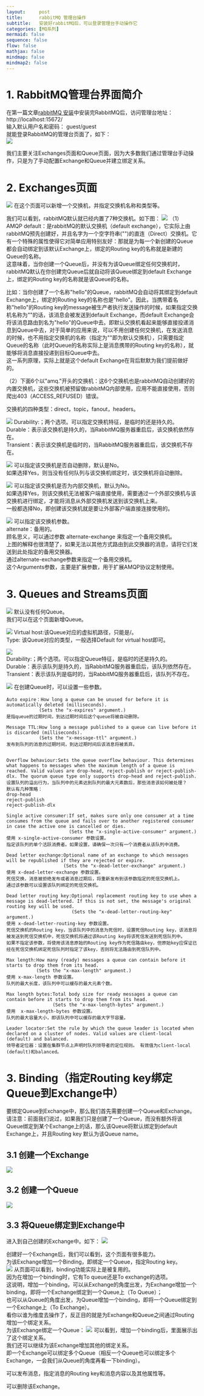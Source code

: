 ```yaml
---
layout:     post
title:      rabbitMQ 管理台操作
subtitle:   安装好rabbitMQ后，可以登录管理台手动操作它
categories: [MQ系列]
mermaid: false
sequence: false
flow: false
mathjax: false
mindmap: false
mindmap2: false
---
```


# 1. RabbitMQ管理台界面简介
在第一篇文章[rabbitMQ 安装](https://zhaoeh.github.io/myblog/2023/10/01/rabbitMQ%E5%AE%89%E8%A3%85/)中安装完RabbitMQ后，访问管理台地址：   
http://localhost:15672/   
输入默认用户名和密码： guest/guest   
就能登录RabbitMQ的管理台页面了，如下：   
![](/images/myBlog/2023-10-03-rabbitMQ-console.png)

我们主要关注Exchanges页面和Queue页面，因为大多数我们通过管理台手动操作，只是为了手动配置Exchange和Queue并建立绑定关系。   

# 2. Exchanges页面
![](/images/myBlog/2023-10-03-rabbitMQ-exchanges.png)
在这个页面可以新增一个交换机，并指定交换机名称和类型等。   

我们可以看到，rabbitMQ默认就已经内置了7种交换机。如下图：
![](/images/myBlog/2023-10-03-rabbitMQ-exchanges-default.png)
（1）AMQP default：是rabbitMQ的默认交换机（default exchange），它实际上由rabbitMQ预先创建好，并且名字为一个空字符串("")的直连（Direct）交换机。它有一个特殊的属性使得它对简单应用特别友好：那就是为每一个新创建的Queue都会自动绑定到该默认Exchange上，绑定的Routing key的名称就是新建的Queue的名称。   
这意味着，当你创建一个Queue后，并没有为该Queue绑定任何交换机时，rabbitMQ默认在你创建完Queue后就自动将该Queue绑定到default Exchange上，绑定的Routing key的名称就是该Queue的名称。   

比如：当你创建了一个名称"hello"的Queue，rabbitMQ会自动将其绑定到default Exchange上，绑定的Routing key的名称也是"hello"。因此，当携带着名称"hello"的Routing key的message被生产者执行发送操作的时候，如果指定交换机名称为""的话，该消息会被发送到default Exchange，而default Exchange会将该消息路由到名为"hello"的Queue中去。即默认交换机看起来能够直接投递消息到Queue中去，对于简单的应用来说，可以不用创建任何交换机，在发送消息的时候，也不用指定交换机的名称（指定为""即为默认交换机），只需要指定Queue的名称（此时Queue的名称实际上是消息携带的Routing key的名称），就能够将消息直接投递到目标Queue中去。   
这一系列原理，实际上就是这个default Exchange在背后默默为我们提前做好的。   

（2）下面6个以"amq."开头的交换机：这6个交换机也是rabbitMQ自动创建好的内置交换机，这些交换机被预留做rabbitMQ内部使用，应用不能直接使用，否则爬出403（ACCESS_REFUSED）错误。   

交换机的四种类型：direct，topic，fanout，headers。   

![](/images/myBlog/2023-10-03-rabbitMQ-exchange-durable.png)
Durability:；两个选项。可以指定交换机特征，是临时的还是持久的。   
Durable：表示该交换机是持久的，当RabbitMQ服务器重启后，该交换机依然存在。   
Transient：表示该交换机是临时的，当RabbitMQ服务器重启后，该交换机不存在。   

![](/images/myBlog/2023-10-03-rabbitMQ-exchange-autodelete.png)
可以指定该交换机是否自动删除，默认是No。   
如果选择Yes，则当没有任何队列与该交换机绑定时，该交换机将自动删除。   

![](/images/myBlog/2023-10-03-rabbitMQ-exchanges-inter.png)
可以指定该交换机是否为内部交换机，默认为No。   
如果选择Yes，则该交换机无法被客户端直接使用，需要通过一个外部交换机与该交换机进行绑定，才能将消息从外部交换机发送到该交换机上来。   
一般都选择No，即创建该交换机就是要让外部客户端直接连接使用的。   

![](/images/myBlog/2023-10-03-rabbitMQ-exchanges-params.png)
可以指定该交换机参数。   
alternate：备用的。   
顾名思义，可以通过参数 alternate-exchange 来指定一个备用交换机。   
上图的解释也很清楚了，如果无法以其他方式路由到此交换器的消息，请将它们发送到此处指定的备用交换器。   
通过alternate-exchange参数来指定一个备用交换机。       
这个Arguments参数，主要是扩展参数，用于扩展AMQP协议定制使用。   

# 3. Queues and Streams页面
![](/images/myBlog/2023-10-03-rabbitMQ-queue.png)
默认没有任何Queue。   
我们可以在这个页面新增Queue。   

![](/images/myBlog/2023-10-03-rabbitMQ-queue-config.png)
Virtual host:该Queue对应的虚拟机路径，只能是/。   
Type: 该Queue对应的类型，一般选择Default for virtual host即可。   

![](/images/myBlog/2023-10-03-rabbitMQ-queue-durable.png)   
Durability:；两个选项。可以指定Queue特征，是临时的还是持久的。     
Durable：表示该队列是持久的，当RabbitMQ服务器重启后，该队列依然存在。      
Transient：表示该队列是临时的，当RabbitMQ服务器重启后，该队列不存在。     

![](/images/myBlog/2023-10-03-rabbitMQ-queue-params.png)
在创建Queue时，可以设置一些参数。   
```youtrack
Auto expire：How long a queue can be unused for before it is automatically deleted (milliseconds).
            (Sets the "x-expires" argument.)
是指queue的过期时间，到达过期时间后这个queue将被自动删除。         

Message TTL:How long a message published to a queue can live before it is discarded (milliseconds).
            (Sets the "x-message-ttl" argument.)
发布到队列的消息的过期时间，到达过期时间后该消息将被丢弃。               

            
Overflow behaviour:Sets the queue overflow behaviour. This determines what happens to messages when the maximum length of a queue is reached. Valid values are drop-head, reject-publish or reject-publish-dlx. The quorum queue type only supports drop-head and reject-publish.
设置队列的溢出行为，当队列中的元素达到队列的最大元素数后，那些消息该如何被处理？
默认有几种策略：
drop-head
reject-publish
reject-publish-dlx

Single active consumer:If set, makes sure only one consumer at a time consumes from the queue and fails over to another registered consumer in case the active one is cancelled or dies.
                       (Sets the "x-single-active-consumer" argument.)
使用 x-single-active-consumer 参数设置。 
指定该队列的单个活跃消费者。如果设置，请确保一次只有一个消费者从该队列中消费。                          
                       
Dead letter exchange:Optional name of an exchange to which messages will be republished if they are rejected or expire.
                     (Sets the "x-dead-letter-exchange" argument.)
使用 x-dead-letter-exchange 参数设置。
死信交换，消息被拒绝发布或者消息过期后，将重新发布到该参数指定的死信交换机上。
通过该参数可以设置该队列绑定的死信交换机。                        
                     
Dead letter routing key:Optional replacement routing key to use when a message is dead-lettered. If this is not set, the message's original routing key will be used.
                        (Sets the "x-dead-letter-routing-key" argument.)
使用 x-dead-letter-routing-key 参数设置。
死信交换机的Routing key，当该队列中的消息为死信时，设置死信Routing key，该消息将被发送到死信交换机中，死信交换机将通过该Routing key将该死信发送到死信队列中。 
如果不指定该参数，将使用该消息原始的Routing key作为死信路由key，但原始key应保证已经在死信交换机绑定死信队列时指定了该key，否则将无法路由到死信队列中。                           
                        
Max length:How many (ready) messages a queue can contain before it starts to drop them from its head.
           (Sets the "x-max-length" argument.)
使用 x-max-length 参数设置。
队列的最大长度，该队列中可以缓存的最大元素个数。           
           
Max length bytes:Total body size for ready messages a queue can contain before it starts to drop them from its head.
                 (Sets the "x-max-length-bytes" argument.)
使用  x-max-length-bytes 参数设置。
队列的最大容量大小，即该队列中可以缓存的最大字节容量。                 
                 
Leader locator:Set the rule by which the queue leader is located when declared on a cluster of nodes. Valid values are client-local (default) and balanced.
领导者定位器：设置在集群节点上声明时队列领导者的定位规则。 有效值为client-local (default)和balanced。                                                                                      

```

# 3. Binding（指定Routing key绑定Queue到Exchange中）
要绑定Queue到Exchange中，那么我们首先需要创建一个Queue和Exchange。   
请注意：前面我们说过，如果我们只是创建了一个Queue，而没有额外将该Queue绑定到某个Exchange上的话，那么该Queue将默认绑定到default Exchange上，并且Routing key 默认为该Queue name。   

## 3.1 创建一个Exchange
![](/images/myBlog/2023-10-03-rabbitMQ-exchange-create.png)

## 3.2 创建一个Queue
![](/images/myBlog/2023-10-03-rabbitMQ-queue-create.png)

## 3.3 将Queue绑定到Exchange中
进入到自己创建的Exchange中。如下：
![](/images/myBlog/2023-10-03-rabbitMQ-binding.png)

创建好一个Exchange后，我们可以看到，这个页面有很多能力。   
为该Exchange增加一个Binding，即绑定一个Queue，指定Routing key。    
![](/images/myBlog/2023-10-03-rabbitMQ-binding-toqueue.png)
从页面可以看到，binding功能实际上是被复用的。   
因为在增加一个binding时，它有To queue还是To exchange的选项。   
这说明，增加一个binding，可以从Exchange的角度出发，为Exchange增加一个binding，即将一个Exchange绑定到一个Queue上（To Queue）；   
也可以从Queue的角度出发，为Queue增加一个binding，即将一个Queue绑定到一个Exchange上（To Exchange）。   
看你以谁为维度去操作了，反正目的就是为Exchange和Queue之间通过Routing增加一个绑定关系。   
为该Exchange绑定一个Queue：
![](/images/myBlog/2023-10-03-rabbitMQ-binding-bindings.png)
可以看到，增加一个binding后，里面展示出了这个绑定关系。   
我们还可以继续为该Exchange增加其他的绑定关系。   
即一个Exchange可以绑定多个Queue（相反一个Queue也可以绑定多个Exchange，一会我们从Queue的角度再看一下binding）。      

可以发布消息，指定消息的Routing key和消息内容以及其他属性等。


可以删除该Exchange。   

   



